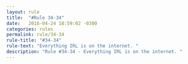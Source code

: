 ```yaml
---
layout: rule
title:  "#Rule 34-34"
date:   2016-04-24 18:59:02 -0300
categories: rules
permalink: rule/34-34
rule-title: "#34-34"
rule-text: "Everything IRL is on the internet. "
description: "Rule #34-34 - Everything IRL is on the internet. "
---
```

